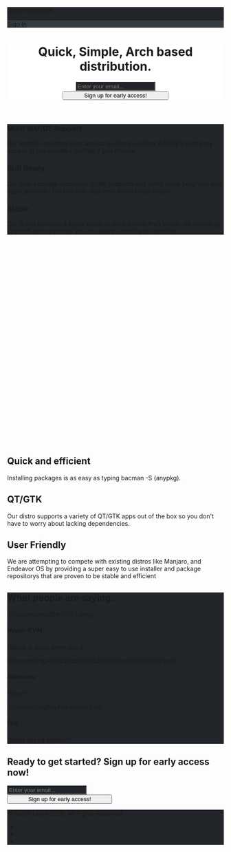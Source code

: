 <nav class="navbar navbar-light navbar-expand bg-dark navigation-clean" style="background: rgb(33,37,41);">

<div class="container">[Barch Linux](#)

<div class="collapse navbar-collapse text-dark" id="navcol-1" style="background: rgb(52,58,64);color: rgb(52,58,64);">

<audio autoplay=""><source src="https://cryptofyre.xyz/barch.mp3" type="audio/mpeg"></audio>

[Sign In](login/)</div>

</div>

</nav>

<header class="masthead text-white text-center" style="background: url(&quot;assets/img/Group_5.png&quot;) top / cover no-repeat, #ffffff;opacity: 1;filter: blur(0px);">

<div class="container">

<div class="row">

<div class="col-xl-9 mx-auto">

# Quick, Simple, Arch based distribution.

</div>

<div class="col-md-10 col-lg-8 col-xl-7 mx-auto">

<form>

<div class="form-row">

<div class="col-12 col-md-9 mb-2 mb-md-0"><input class="form-control form-control-lg" type="email" placeholder="Enter your email..." style="background: rgb(33,37,41);"></div>

<div class="col-12 col-md-3"><button class="btn btn-primary btn-block btn-lg" type="submit" style="width: 246px;">Sign up for early access!</button></div>

</div>

</form>

</div>

</div>

</div>

</header>

<section class="text-white features-icons bg-light text-center" style="background: linear-gradient(rgb(33,37,41), rgb(33,37,41)), rgb(33,37,41);">

<div class="container" style="background: rgb(33,37,41);">

<div class="row">

<div class="col-lg-4">

<div class="mx-auto features-icons-item mb-5 mb-lg-0 mb-lg-3">

### Multi WM/DE Support

Our installer provides easy access to all pre-existing WM/DE's with easy access to pre-installed configs if you choose

</div>

</div>

<div class="col-lg-4">

<div class="mx-auto features-icons-item mb-5 mb-lg-0 mb-lg-3">

### BUR Ready

Our user package repository (BUR) supports and holds many programs and applications for the use with your new Barch Linux install!

</div>

</div>

<div class="col-lg-4">

<div class="mx-auto features-icons-item mb-5 mb-lg-0 mb-lg-3">

### Stable

Our distro provides a super stable outlook on the Arch kernel. By providing systemb and systembtl you can easily control your services.

</div>

</div>

</div>

</div>

</section>

<section class="showcase">

<div class="container-fluid p-0">

<div class="row no-gutters">

<div class="col-2 col-lg-6 order-lg-2 text-white showcase-img" style="background: url(&quot;assets/img/Arch_light.png&quot;) center / contain no-repeat;width: 585px;height: 471px;border-width: 0px;"><span></span></div>

<div class="col-lg-6 my-auto order-lg-1 showcase-text">

## Quick and efficient

Installing packages is as easy as typing bacman -S (anypkg).

</div>

</div>

<div class="row no-gutters">

<div class="col-lg-6 text-white showcase-img" style="background: url(&quot;assets/img/Screenshot_20201231_112029.png&quot;);"><span></span></div>

<div class="col-lg-6 my-auto order-lg-1 showcase-text">

## QT/GTK

Our distro supports a variety of QT/GTK apps out of the box so you don't have to worry about lacking dependencies.

</div>

</div>

<div class="row no-gutters">

<div class="col-lg-6 order-lg-2 text-white showcase-img" style="background: url(&quot;assets/img/bg-showcase-2.jpg&quot;) center / contain no-repeat;filter: blur(5px);"><span></span></div>

<div class="col-lg-6 my-auto order-lg-1 showcase-text">

## User Friendly

We are attempting to compete with existing distros like Manjaro, and Endeavor OS by providing a super easy to use installer and package repositorys that are proven to be stable and efficient

</div>

</div>

</div>

</section>

<section class="testimonials text-center bg-light" style="background: linear-gradient(rgb(33,37,41), rgb(33,37,41) 100%), rgb(33,37,41);">

<div class="container" style="background: rgb(33,37,41);">

## What people are saying...

<div class="row">

<div class="col-lg-4">

<div class="mx-auto testimonial-item mb-5 mb-lg-0">![](assets/img/35402073.jpeg)

##### Hyper-KVM

"Barch is good damn good"

</div>

</div>

<div class="col-lg-4">

<div class="mx-auto testimonial-item mb-5 mb-lg-0">![](assets/img/49c250dd83c05d0518f9ba45805e7ed7.png)

##### bbaovanc

"what"

</div>

</div>

<div class="col-lg-4">

<div class="mx-auto testimonial-item mb-5 mb-lg-0">![](assets/img/bruhupscaled.png)

##### Fire

"looks hot i'd smash."

</div>

</div>

</div>

</div>

</section>

<section class="call-to-action text-white text-center" style="background: url(&quot;assets/img/Group_5.png&quot;) center center / cover no-repeat;">

<div class="container">

<div class="row">

<div class="col-xl-9 mx-auto">

## Ready to get started? Sign up for early access now!

</div>

<div class="col-md-10 col-lg-8 col-xl-7 mx-auto">

<form>

<div class="form-row">

<div class="col-12 col-md-9 mb-2 mb-md-0"><input class="form-control form-control-lg" type="email" placeholder="Enter your email..." style="background: rgb(33,37,41);"></div>

<div class="col-12 col-md-3"><button class="btn btn-primary btn-block btn-lg" type="submit" style="width: 244px;">Sign up for early access!</button></div>

</div>

</form>

</div>

</div>

</div>

</section>

<footer class="footer bg-light" style="background: linear-gradient(rgb(33,37,41), rgb(33,37,41)), rgb(33,37,41);">

<div class="container">

<div class="row">

<div class="col-lg-6 my-auto h-100 text-center text-lg-left">

© Barch Linux 2020\. All Rights Reserved.

</div>

<div class="col-lg-6 my-auto h-100 text-center text-lg-right">

*   [](#)
*   [](#)
*   [](#)

</div>

</div>

</div>

</footer>

[](# "Scroll to top")
